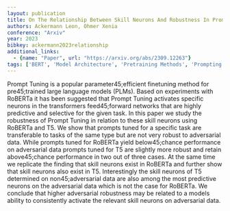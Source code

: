 ```yaml
---
layout: publication
title: On The Relationship Between Skill Neurons And Robustness In Prompt Tuning
authors: Ackermann Leon, Ohmer Xenia
conference: "Arxiv"
year: 2023
bibkey: ackermann2023relationship
additional_links:
  - {name: "Paper", url: "https://arxiv.org/abs/2309.12263"}
tags: ['BERT', 'Model Architecture', 'Pretraining Methods', 'Prompting', 'Security', 'Transformer']
---
```

Prompt Tuning is a popular parameter45;efficient finetuning method for pre45;trained large language models (PLMs). Based on experiments with RoBERTa it has been suggested that Prompt Tuning activates specific neurons in the transformers feed45;forward networks that are highly predictive and selective for the given task. In this paper we study the robustness of Prompt Tuning in relation to these skill neurons using RoBERTa and T5. We show that prompts tuned for a specific task are transferable to tasks of the same type but are not very robust to adversarial data. While prompts tuned for RoBERTa yield below45;chance performance on adversarial data prompts tuned for T5 are slightly more robust and retain above45;chance performance in two out of three cases. At the same time we replicate the finding that skill neurons exist in RoBERTa and further show that skill neurons also exist in T5. Interestingly the skill neurons of T5 determined on non45;adversarial data are also among the most predictive neurons on the adversarial data which is not the case for RoBERTa. We conclude that higher adversarial robustness may be related to a models ability to consistently activate the relevant skill neurons on adversarial data.

